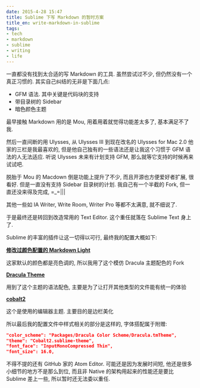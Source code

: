 ```yaml
---
date: 2015-4-28 15:47
title: Sublime 下写 Markdown 的暂时方案
title_en: write-markdown-in-sublime
tags: 
- tech
- markdown
- sublime
- writing
- life
---
```

一直都没有找到太合适的写 Markdown 的工具. 虽然尝试过不少, 但仍然没有一个真正习惯的. 其实自己纠结的无非是下面几点:

* GFM 语法. 其中关键是代码块的支持
* 带目录树的 Sidebar
* 暗色颜色主题

最早接触 Markdown 用的是 Mou, 用着用着就觉得功能差太多了, 基本满足不了我.

然后一直间断的用 Ulysses, 从 Ulysses III 到现在改名的 Ulysses for Mac 2.0 他家的三栏是我最喜欢的, 但是他自己独有的一些语法还是让我这个习惯于 GFM 语法的人无法适应. 听说 Ulysses 未来有计划支持 GFM, 那么就等它支持的时候再来试试吧.

脱胎于 Mou 的 Macdown 倒是功能上提升了不少, 而且开源也方便爱好者扩展, 很看好. 但是一直没有支持 Sidebar 目录树的计划. 我自己有一个半截的 Fork, 但一直还没来得及完成, =_=|||

其他一些如 IA Writer, Write Room, Writer Pro 等都不太满意, 就不细说了.

于是最终还是转回到改造常用的 Text Editor. 这个重任就落在 Sublime Text 身上了.

Sublime 的丰富的插件让这一切得以可行, 最终我的配置大概如下:

__[修改过颜色配置的 Markdown Light](https://github.com/nvtkaszpir/MarkdownLight)__

这家默认的颜色都是亮色调的, 所以我用了这个模仿 Dracula 主题配色的 Fork

__[Dracula Theme](https://github.com/zenorocha/dracula-theme)__

用到了这个主题的语法配色, 主要是为了让打开其他类型的文件能有统一的体验

__[cobalt2](https://github.com/wesbos/cobalt2)__

这个是使用的编辑器主题. 主要目的是边栏美化

所以最后我的配置文件中样式相关的部分是这样的, 字体搭配属于附赠:

```json
"color_scheme": "Packages/Dracula Color Scheme/Dracula.tmTheme",
"theme": "Cobalt2.sublime-theme",
"font_face": "InputMonoCompressed Thin",
"font_size": 16.0,
```

不得不提的还有 GitHub 家的 Atom Editor. 可能还是因为发展时间短, 他还是很多小细节的地方不是那么到位, 而且非 Native 的架构用起来的性能还是要比 Sublime 差上一些, 所以暂时还无法委以重任.
